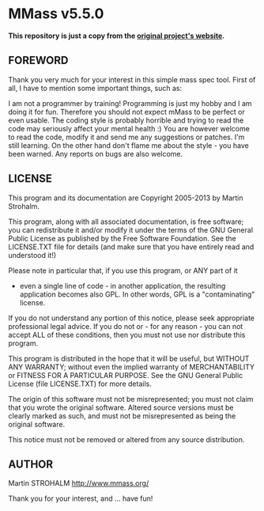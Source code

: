# MMass v5.5.0
**This repository is just a copy from the [original project's website](http://www.mmass.org/).**

FOREWORD
--------

Thank you very much for your interest in this simple mass spec tool. First of
all, I have to mention some important things, such as:

I am not a programmer by training! Programming is just my hobby and I am doing
it for fun. Therefore you should not expect mMass to be perfect or even
usable. The coding style is probably horrible and trying to read the code may
seriously affect your mental health :) You are however welcome to read
the code, modify it and send me any suggestions or patches. I'm still
learning. On the other hand don't flame me about the style - you have been
warned. Any reports on bugs are also welcome.


LICENSE
-------

This program and its documentation are Copyright 2005-2013 by Martin Strohalm.

This program, along with all associated documentation, is free software;
you can redistribute it and/or modify it under the terms of the GNU General
Public License as published by the Free Software Foundation.
See the LICENSE.TXT file for details (and make sure that you have entirely
read and understood it!)

Please note in particular that, if you use this program, or ANY part of it
- even a single line of code - in another application, the resulting
application becomes also GPL. In other words, GPL is a "contaminating"
license.

If you do not understand any portion of this notice, please seek appropriate
professional legal advice. If you do not or - for any reason - you can not
accept ALL of these conditions, then you must not use nor distribute this
program.

This program is distributed in the hope that it will be useful, but WITHOUT
ANY WARRANTY; without even the implied warranty of MERCHANTABILITY or
FITNESS FOR A PARTICULAR PURPOSE.  See the GNU General Public License
(file LICENSE.TXT) for more details.

The origin of this software must not be misrepresented; you must not claim
that you wrote the original software. Altered source versions must be clearly
marked as such, and must not be misrepresented as being the original software.

This notice must not be removed or altered from any source distribution.


AUTHOR
------
Martin STROHALM
http://www.mmass.org/


Thank you for your interest, and ... have fun!
